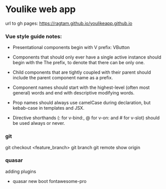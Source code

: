# Youlike web app

url to gh pages:
<https://ragtam.github.io/youlikeapp.github.io>

### Vue style guide notes:

-   Presentational components begin with V prefix: VButton

-   Components that should only ever have a single active instance should begin with the The prefix, to denote that there can be only one.

-   Child components that are tightly coupled with their parent should include the parent component name as a prefix.

-   Component names should start with the highest-level (often most general) words and end with descriptive modifying words.

-   Prop names should always use camelCase during declaration, but kebab-case in templates and JSX.

-   Directive shorthands (: for v-bind:, @ for v-on: and # for v-slot) should be used always or never.

### git

git checkout <feature_branch>
git branch
git remote show origin

### quasar

adding plugins

-   quasar new boot fontawesome-pro

